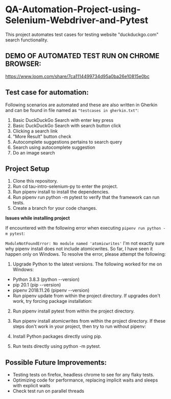 # QA-Automation-Project-using-Selenium-Webdriver-and-Pytest
This project automates test cases for testing website "duckduckgo.com" search functionality.

## DEMO OF AUTOMATED TEST RUN ON CHROME BROWSER:

https://www.loom.com/share/7ca1114499734d95a0ba26e10815e0bc


## Test case for automation:
Following scenarios are automated and these are also written in Gherkin and can be found in file named as `"testcases in gherkin.txt"`:

1. Basic DuckDuckGo Search with enter key press
2. Basic DuckDuckGo Search with search button click
3. Clicking a search link
4. "More Result" button check
5. Autocomplete suggestions pertains to search query
6. Search using autocomplete suggestion
7. Do an image search

## Project Setup
1. Clone this repository.
2. Run cd tau-intro-selenium-py to enter the project.
3. Run pipenv install to install the dependencies.
4. Run pipenv run python -m pytest to verify that the framework can run tests.
5. Create a branch for your code changes. 

**Issues while installing project**


If encountered with the following error when executing `pipenv run python -m pytest`:

`ModuleNotFoundError: No module named 'atomicwrites'`
I'm not exactly sure why pipenv install does not include atomicwrites. So far, I have seen it happen only on Windows. To resolve the error, please attempt the following:

1. Upgrade Python to the latest versions. The following worked for me on Windows:
- Python 3.8.3 (python --version)
- pip 20.1 (pip --version)
- pipenv 2018.11.26 (pipenv --version)
- Run pipenv update from within the project directory.
If upgrades don't work, try forcing package installation:

2. Run pipenv install pytest from within the project directory.
3. Run pipenv install atomicwrites from within the project directory.
If these steps don't work in your project, then try to run without pipenv:

1. Install Python packages directly using pip.
2. Run tests directly using python -m pytest.


## Possible Future Improvements:

- Testing tests on firefox, headless chrome to see for any flaky tests.
- Optimizing code for performance, replacing implicit waits and sleeps with explicit waits
- Check test run on parallel threads
